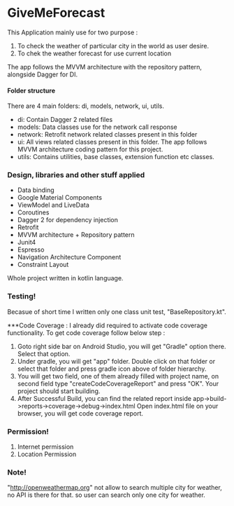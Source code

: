 # GiveMeForecast

This Application mainly use for two purpose : 
1. To check the weather of particular city in the world as user desire.
2. To chek the weather forecast for use current location

The app follows the MVVM architecture with the repository pattern, alongside Dagger for DI.

#### Folder structure

There are 4 main folders: di, models, network, ui, utils.
* di: Contain Dagger 2 related files
* models: Data classes use for the network call response
* network: Retrofit network related classes present in this folder
* ui: All views related classes present in this folder. The app follows MVVM architecture coding pattern 
for this project.
* utils: Contains utilities, base classes, extension function etc classes. 

### Design, libraries and other stuff applied

* Data binding
* Google Material Components
* ViewModel and LiveData
* Coroutines
* Dagger 2 for dependency injection
* Retrofit
* MVVM architecture + Repository pattern
* Junit4 
* Espresso
* Navigation Architecture Component
* Constraint Layout

Whole project written in kotlin language.



### Testing!

Becasue of short time I written only one class unit test, "BaseRepository.kt". 

***Code Coverage : I already did required to activate code coverage functionality. To get code coverage
follow below step :
1. Goto right side bar on Android Studio, you will get "Gradle" option there. Select that option.
2. Under gradle, you will get "app" folder. Double click on that folder or select that folder and
 press gradle icon above of folder hierarchy.
3. You will get two field, one of them already filled with project name,
on second field type "createCodeCoverageReport" and press "OK". Your project should start building.
4. After Successful Build, you can find the related report inside 
app->build->reports->coverage->debug->index.html
Open index.html file on your browser, you will get code coverage report.



### Permission!

1. Internet permission
2. Location Permission

### Note!

"http://openweathermap.org"
not allow to search multiple city for weather, no API is there for that. so user can search only one city 
for weather. 